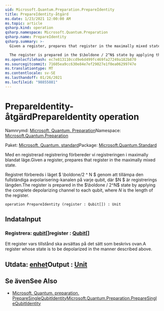 ```yaml
---
uid: Microsoft.Quantum.Preparation.PrepareIdentity
title: PrepareIdentity-åtgärd
ms.date: 1/23/2021 12:00:00 AM
ms.topic: article
qsharp.kind: operation
qsharp.namespace: Microsoft.Quantum.Preparation
qsharp.name: PrepareIdentity
qsharp.summary: >-
  Given a register, prepares that register in the maximally mixed state.

  The register is prepared in the $\boldone / 2^N$ state by applying the complete depolarizing channel to each qubit, where $N$ is the length of the register.
ms.openlocfilehash: ec7e813110ccd9e6d499fc469fa27249a182b870
ms.sourcegitcommit: 71605ea9cc630e84e7ef29027e1f0ea06299747e
ms.translationtype: MT
ms.contentlocale: sv-SE
ms.lasthandoff: 01/26/2021
ms.locfileid: "98855881"
---
```

# <a name="prepareidentity-operation"></a><span data-ttu-id="5fb93-102">PrepareIdentity-åtgärd</span><span class="sxs-lookup"><span data-stu-id="5fb93-102">PrepareIdentity operation</span></span>

<span data-ttu-id="5fb93-103">Namnrymd: [Microsoft. Quantum. Preparation](xref:Microsoft.Quantum.Preparation)</span><span class="sxs-lookup"><span data-stu-id="5fb93-103">Namespace: [Microsoft.Quantum.Preparation](xref:Microsoft.Quantum.Preparation)</span></span>

<span data-ttu-id="5fb93-104">Paket: [Microsoft. Quantum. standard](https://nuget.org/packages/Microsoft.Quantum.Standard)</span><span class="sxs-lookup"><span data-stu-id="5fb93-104">Package: [Microsoft.Quantum.Standard](https://nuget.org/packages/Microsoft.Quantum.Standard)</span></span>


<span data-ttu-id="5fb93-105">Med en registrerad registrering förbereder vi registreringen i maximally blandat läge.</span><span class="sxs-lookup"><span data-stu-id="5fb93-105">Given a register, prepares that register in the maximally mixed state.</span></span>

<span data-ttu-id="5fb93-106">Registret förbereds i läget $ \boldone/2 ^ N $ genom att tillämpa den fullständiga avpolarisering-kanalen på varje qubit, där $N $ är registrerings längden.</span><span class="sxs-lookup"><span data-stu-id="5fb93-106">The register is prepared in the $\boldone / 2^N$ state by applying the complete depolarizing channel to each qubit, where $N$ is the length of the register.</span></span>

```qsharp
operation PrepareIdentity (register : Qubit[]) : Unit
```


## <a name="input"></a><span data-ttu-id="5fb93-107">Indata</span><span class="sxs-lookup"><span data-stu-id="5fb93-107">Input</span></span>

### <a name="register--qubit"></a><span data-ttu-id="5fb93-108">Registrera: [qubit](xref:microsoft.quantum.lang-ref.qubit)[]</span><span class="sxs-lookup"><span data-stu-id="5fb93-108">register : [Qubit](xref:microsoft.quantum.lang-ref.qubit)[]</span></span>

<span data-ttu-id="5fb93-109">Ett register vars tillstånd ska avsättas på det sätt som beskrivs ovan.</span><span class="sxs-lookup"><span data-stu-id="5fb93-109">A register whose state is to be depolarized in the manner described above.</span></span>



## <a name="output--unit"></a><span data-ttu-id="5fb93-110">Utdata: [enhet](xref:microsoft.quantum.lang-ref.unit)</span><span class="sxs-lookup"><span data-stu-id="5fb93-110">Output : [Unit](xref:microsoft.quantum.lang-ref.unit)</span></span>



## <a name="see-also"></a><span data-ttu-id="5fb93-111">Se även</span><span class="sxs-lookup"><span data-stu-id="5fb93-111">See Also</span></span>

- [<span data-ttu-id="5fb93-112">Microsoft. Quantum. preparation. PrepareSingleQubitIdentity</span><span class="sxs-lookup"><span data-stu-id="5fb93-112">Microsoft.Quantum.Preparation.PrepareSingleQubitIdentity</span></span>](xref:Microsoft.Quantum.Preparation.PrepareSingleQubitIdentity)